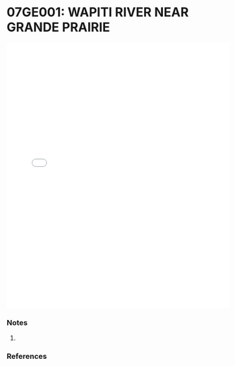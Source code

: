 # 07GE001: WAPITI RIVER NEAR GRANDE PRAIRIE

<iframe src="/distribution_estimation/_static/stations/07GE001_fdc.html" width="100%" height="600" frameborder="0"></iframe>

### Notes
1. 

### References

